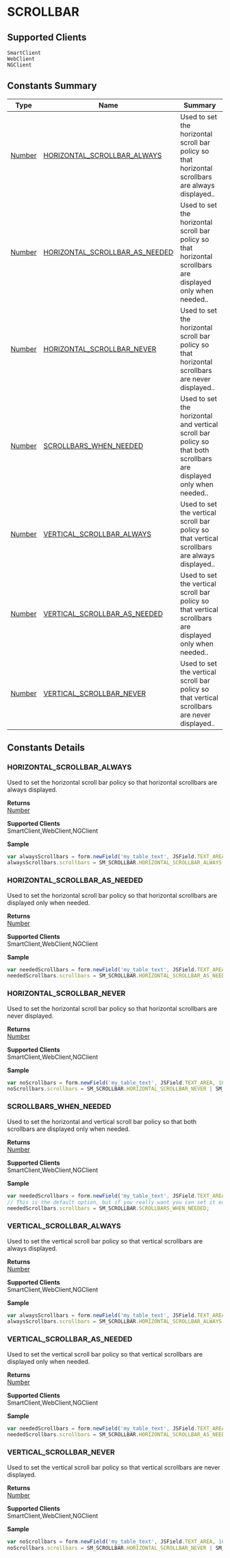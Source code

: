 #  SCROLLBAR

## **Supported Clients**

    SmartClient
    WebClient
    NGClient

## Constants Summary

| Type                                                  | Name                                          | Summary                                                          |
| ----------------------------------------------------- | --------------------------------------------- | ---------------------------------------------------------------- |
| [Number](../JSLib/Number.md) | [HORIZONTAL_SCROLLBAR_ALWAYS](SCROLLBAR.md#HORIZONTAL_SCROLLBAR_ALWAYS)                   | Used to set the horizontal scroll bar policy so that horizontal scrollbars are always displayed..                                    |
| [Number](../JSLib/Number.md) | [HORIZONTAL_SCROLLBAR_AS_NEEDED](SCROLLBAR.md#HORIZONTAL_SCROLLBAR_AS_NEEDED)                   | Used to set the horizontal scroll bar policy so that horizontal scrollbars are displayed only when needed..                                    |
| [Number](../JSLib/Number.md) | [HORIZONTAL_SCROLLBAR_NEVER](SCROLLBAR.md#HORIZONTAL_SCROLLBAR_NEVER)                   | Used to set the horizontal scroll bar policy so that horizontal scrollbars are never displayed..                                    |
| [Number](../JSLib/Number.md) | [SCROLLBARS_WHEN_NEEDED](SCROLLBAR.md#SCROLLBARS_WHEN_NEEDED)                   | Used to set the horizontal and vertical scroll bar policy so that both scrollbars are displayed only when needed..                                    |
| [Number](../JSLib/Number.md) | [VERTICAL_SCROLLBAR_ALWAYS](SCROLLBAR.md#VERTICAL_SCROLLBAR_ALWAYS)                   | Used to set the vertical scroll bar policy so that vertical scrollbars are always displayed..                                    |
| [Number](../JSLib/Number.md) | [VERTICAL_SCROLLBAR_AS_NEEDED](SCROLLBAR.md#VERTICAL_SCROLLBAR_AS_NEEDED)                   | Used to set the vertical scroll bar policy so that vertical scrollbars are displayed only when needed..                                    |
| [Number](../JSLib/Number.md) | [VERTICAL_SCROLLBAR_NEVER](SCROLLBAR.md#VERTICAL_SCROLLBAR_NEVER)                   | Used to set the vertical scroll bar policy so that vertical scrollbars are never displayed..                                    |

## Constants Details

### HORIZONTAL_SCROLLBAR_ALWAYS

Used to set the horizontal scroll bar policy so that horizontal scrollbars are always displayed.

**Returns**\
[Number](../JSLib/Number.md) 

**Supported Clients**\
SmartClient,WebClient,NGClient

**Sample**

```javascript
var alwaysScrollbars = form.newField('my_table_text', JSField.TEXT_AREA, 230, 10, 100, 100);
alwaysScrollbars.scrollbars = SM_SCROLLBAR.HORIZONTAL_SCROLLBAR_ALWAYS | SM_SCROLLBAR.VERTICAL_SCROLLBAR_ALWAYS;
```
### HORIZONTAL_SCROLLBAR_AS_NEEDED

Used to set the horizontal scroll bar policy so that horizontal scrollbars are displayed only when needed.

**Returns**\
[Number](../JSLib/Number.md) 

**Supported Clients**\
SmartClient,WebClient,NGClient

**Sample**

```javascript
var neededScrollbars = form.newField('my_table_text', JSField.TEXT_AREA, 120, 10, 100, 100);
neededScrollbars.scrollbars = SM_SCROLLBAR.HORIZONTAL_SCROLLBAR_AS_NEEDED | SM_SCROLLBAR.VERTICAL_SCROLLBAR_AS_NEEDED;
```
### HORIZONTAL_SCROLLBAR_NEVER

Used to set the horizontal scroll bar policy so that horizontal scrollbars are never displayed.

**Returns**\
[Number](../JSLib/Number.md) 

**Supported Clients**\
SmartClient,WebClient,NGClient

**Sample**

```javascript
var noScrollbars = form.newField('my_table_text', JSField.TEXT_AREA, 10, 10, 100, 100);
noScrollbars.scrollbars = SM_SCROLLBAR.HORIZONTAL_SCROLLBAR_NEVER | SM_SCROLLBAR.VERTICAL_SCROLLBAR_NEVER;
```
### SCROLLBARS_WHEN_NEEDED

Used to set the horizontal and vertical scroll bar policy so that both scrollbars are displayed
only when needed.

**Returns**\
[Number](../JSLib/Number.md) 

**Supported Clients**\
SmartClient,WebClient,NGClient

**Sample**

```javascript
var neededScrollbars = form.newField('my_table_text', JSField.TEXT_AREA, 120, 10, 100, 100);
// This is the default option, but if you really want you can set it explicitly.
neededScrollbars.scrollbars = SM_SCROLLBAR.SCROLLBARS_WHEN_NEEDED;
```
### VERTICAL_SCROLLBAR_ALWAYS

Used to set the vertical scroll bar policy so that vertical scrollbars are always displayed.

**Returns**\
[Number](../JSLib/Number.md) 

**Supported Clients**\
SmartClient,WebClient,NGClient

**Sample**

```javascript
var alwaysScrollbars = form.newField('my_table_text', JSField.TEXT_AREA, 230, 10, 100, 100);
alwaysScrollbars.scrollbars = SM_SCROLLBAR.HORIZONTAL_SCROLLBAR_ALWAYS | SM_SCROLLBAR.VERTICAL_SCROLLBAR_ALWAYS;
```
### VERTICAL_SCROLLBAR_AS_NEEDED

Used to set the vertical scroll bar policy so that vertical scrollbars are displayed only when needed.

**Returns**\
[Number](../JSLib/Number.md) 

**Supported Clients**\
SmartClient,WebClient,NGClient

**Sample**

```javascript
var neededScrollbars = form.newField('my_table_text', JSField.TEXT_AREA, 120, 10, 100, 100);
neededScrollbars.scrollbars = SM_SCROLLBAR.HORIZONTAL_SCROLLBAR_AS_NEEDED | SM_SCROLLBAR.VERTICAL_SCROLLBAR_AS_NEEDED;
```
### VERTICAL_SCROLLBAR_NEVER

Used to set the vertical scroll bar policy so that vertical scrollbars are never displayed.

**Returns**\
[Number](../JSLib/Number.md) 

**Supported Clients**\
SmartClient,WebClient,NGClient

**Sample**

```javascript
var noScrollbars = form.newField('my_table_text', JSField.TEXT_AREA, 10, 10, 100, 100);
noScrollbars.scrollbars = SM_SCROLLBAR.HORIZONTAL_SCROLLBAR_NEVER | SM_SCROLLBAR.VERTICAL_SCROLLBAR_NEVER;
```

